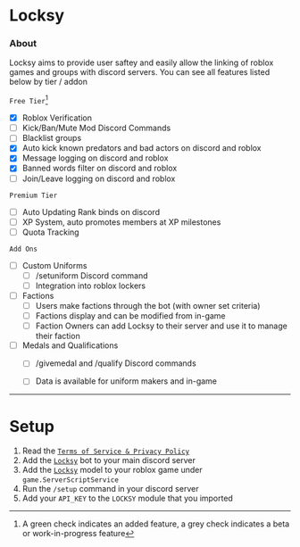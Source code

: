 # Locksy

### About

Locksy aims to provide user saftey and easily allow the linking of roblox games and groups with discord servers. You can see all features listed below by tier / addon

`Free Tier`[^1]

- [x] Roblox Verification
- [ ] Kick/Ban/Mute Mod Discord Commands
- [ ] Blacklist groups
- [x] Auto kick known predators and bad actors on discord and roblox
- [x] Message logging on discord and roblox
- [x] Banned words filter on discord and roblox
- [ ] Join/Leave logging on discord and roblox

`Premium Tier`

- [ ] Auto Updating Rank binds on discord
- [ ] XP System, auto promotes members at XP milestones
- [ ] Quota Tracking

`Add Ons`

- [ ] Custom Uniforms
    * [ ] /setuniform Discord command
    * [ ] Integration into roblox lockers
- [ ] Factions
    * [ ] Users make factions through the bot (with owner set criteria)
    * [ ] Factions display and can be modified from in-game
    * [ ] Faction Owners can add Locksy to their server and use it to manage their faction
- [ ] Medals and Qualifications
    * [ ] /givemedal and /qualify Discord commands
    * [ ] Data is available for uniform makers and in-game


----


# Setup

1. Read the [`Terms of Service & Privacy Policy`](https://docs.google.com/document/d/1ue-ZT0T8I2aOqxhG4e_r68Sqrrw-1DcP0undi3v0d3k/edit?usp=sharing)
2. Add the [`Locksy`](https://discord.com/oauth2/authorize?client_id=1352436491896225834&scope=applications.commands%20bot&permissions=8) bot to your main discord server
3. Add the [`Locksy`]() model to your roblox game under `game.ServerScriptService`
4. Run the `/setup` command in your discord server 
4. Add your `API_KEY` to the `LOCKSY` module that you imported

[^1]: A green check indicates an added feature, a grey check indicates a beta or work-in-progress feature
